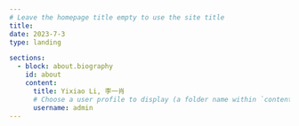 ```yaml
---
# Leave the homepage title empty to use the site title
title:
date: 2023-7-3
type: landing

sections:
  - block: about.biography
    id: about
    content:
      title: Yixiao Li, 李一肖
      # Choose a user profile to display (a folder name within `content/authors/`)
      username: admin
---
```

